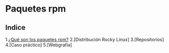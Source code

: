 # Paquetes rpm

## Indice
1.[¿Qué son los paquetes rpm?](/Documentos/)
2.[Distribución Rocky Linux]
3.[Repositorios]
4.[Caso práctico]
5.[Webgrafía]
